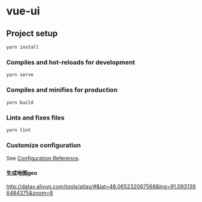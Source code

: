 # vue-ui

## Project setup
```
yarn install
```

### Compiles and hot-reloads for development
```
yarn serve
```

### Compiles and minifies for production
```
yarn build
```

### Lints and fixes files
```
yarn lint
```

### Customize configuration
See [Configuration Reference](https://cli.vuejs.org/config/).

#### 生成地图geo
http://datav.aliyun.com/tools/atlas/#&lat=48.065232067568&lng=91.0931396484375&zoom=8
